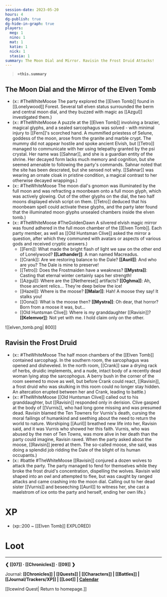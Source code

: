 ```yaml
---
session-date: 2023-05-20
hours: 4
dg-publish: true
dg-hide-in-graph: true
players: 
  meg: 1
  nino: 1
  mat: 1
  katie: 1
  nick: 1
  stasia: 1
summary: The Moon Dial and Mirror. Ravisin the Frost Druid Attacks!
---
```

> **`=this.summary`**
## The Moon Dial and the Mirror of the Elven Tomb
- (x:: #TheWhiteMoose The party explored the [[Elven Tomb]] found in [[Lonelywood]] Forest. Several tall elven status surrounded the berm and central moon dial, and they buzzed with magic as [[Azgul]] investigated them.)
- (x:: #TheWhiteMoose A puzzle at the [[Elven Tomb]] involving a brazier, magical glyphs, and a sealed sarcophagus was solved - with minimal injury to [[Fern]]'s scorched hand. A mummified priestess of Selune, goddess of the moon, arose from the granite and marble crypt.  The mummy did not appear hostile and spoke ancient Elvish, but [[Tetro]] managed to communicate with her using telepathy granted by the psi crystal. Her name was [[Sahnar]], and she is a guardian entity of the shrine. Her decayed form lacks much memory and cognition, but she seemed amenable to following the party's commands. Sahnar noted that the site has been descrated, but she sensed not why. [[Sahnar]] was wearing an ornate cloak in pristine condition, a magical contrast to her otherwise decayed wrappings.)
- (x:: #TheWhiteMoose The moon dial's gnomon was illuminated by the full moon and was refracting a moonbeam onto a full moon glyph, which was actively glowing. Out of the other glyphs on the dial, the two half moons displayed elvish script on them. [[Tetro]] deduced that his moonbeam spell could activate these glyphs, and the party later found that the illuminated moon glyphs unsealed chambers inside the elven tomb.)
- (x:: #TheWhiteMoose #TheGoldenDawn A silvered elvish magic mirror was found adhered in the full moon chamber of the [[Elven Tomb]]. Each party member, as well as [[Old Huntsman Clive]] asked the mirror a question, after which they communed with avatars or aspects of various gods and received cryptic answers.)
	- [[Fern]]: What made the bright flash of light we saw on the other end of Lonelywood? **[[Lathander]]**: A man named Macreadus.
	- [[Crank]]: Are we restoring balance to the Dale? **[[Auril]]**: And who are you? The Dale is mine to preserve!
	- [[Tetro]]: Does the Frostmaiden have a weakness? **[[Mystra]]**: Casting that eternal winter certainly saps her strength!
	- [[Azgul]]: Where are the [[Netherese]] artifacts? **[[Oghma]]**: Ah, those ancient relics... They're deep below the ice! 
	- [[Hazel]]: Where is the moose? **[[Malar]]**: Hah! A moose they say! It stalks you!
	- [[Oona]]: What is the moose then? **[[Mystra]]**: Oh dear, that horror? Born from a moose it was, but... 
	- [[Old Huntsman Clive]]: Where is my granddaughter [[Ravisin]]? **[[Kelemvor]]**: Not yet with me. I hold claim only on the other.

![[elven_tomb.png| 800]]

## Ravisin the Frost Druid

- (x:: #TheWhiteMoose The half moon chambers of the [[Elven Tomb]] contained sarcophagi. In the southern room, the sarcophagus was opened and disheveled. In the north room, [[Crank]] saw a drying rack of herbs, druidic implements, and a nude, intact body of a recently dead woman lying atop the sarcophogus. A berry bush in the corner of the room seemed to move as well, but before Crank could react, [[Ravisin]], a frost druid who was skulking in this room could no longer stay hidden. An altercation erupted between her and Crank, leading to battle.)
- (x:: #TheWhiteMoose  [[Old Huntsman Clive]] called out to his granddaughter, but [[Ravisin]] responded only in derision. Clive gasped at the body of [[Vurnis]], who had long gone missing and was presumed dead. Ravisin blamed the Ten Towners for Vurnis's death, cursing the moral failings of humankind and seething about the need to return the world to nature. Worshiping [[Auril]] breathed new life into her, Ravisin said, and it was Vurnis who showed her this faith. Vurnis, who was abused by the men of Ten Towns, was more alive in her death than the party could imagine, Ravisin raved. When the party asked about the moose, [[Ravisin]] jeered at them. The so-called moose, she said, was doing a splendid job ridding the Dale of the blight of its human occupants.)
- (x:: #battle #TheWhiteMoose [[Ravisin]] conjured a dozen wolves to attack the party. The party managed to fend for themselves while they broke the frost druid's concentration, dispelling the wolves. Ravisin wild shaped into an owl and attempted to flee, but was caught by ranged attacks and came crashing into the moon dial. Calling out to her dead sister [[Vurnis]] and beseeching [[Auril]] to witness her, she cast a maelstrom of ice onto the party and herself, ending her own life.)


# XP
- (xp::200 ~ [[Elven Tomb]] EXPLORED)

# Loot

---
**❮ [[07]] · [[Chronicles]]  ·  [[09]] ❯**

Journal: **[[Chronicles]] | [[Quests]] |  [[Characters]] | [[Battles]] | [[Journal/Trackers/XP]] | [[Loot]] | [Calendar](https://app.fantasy-calendar.com/calendars/38f9e3f5098bac1f655a4fb4241f35eb)**

[[Icewind Quest| Return to homepage.]]
